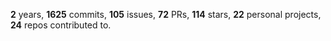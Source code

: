 **2** years, **1625** commits, **105** issues, **72** PRs, **114** stars, **22** personal projects, **24** repos contributed to.

